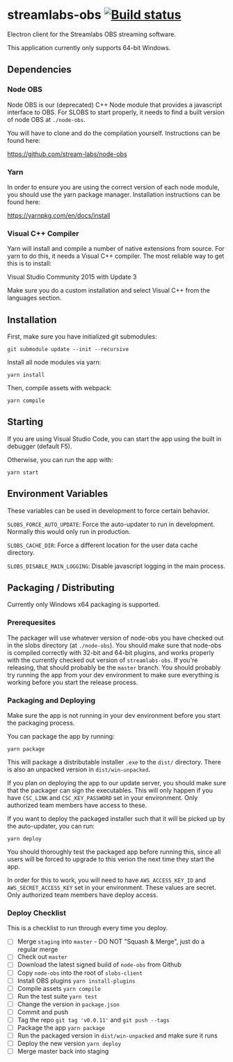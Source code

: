 # streamlabs-obs [![Build status](https://ci.appveyor.com/api/projects/status/xxn8immagev9o1fd?svg=true)](https://ci.appveyor.com/project/Streamlabs/streamlabs-obs)
Electron client for the Streamlabs OBS streaming software.

This application currently only supports 64-bit Windows.

## Dependencies

### Node OBS

Node OBS is our (deprecated) C++ Node module that provides a javascript
interface to OBS.  For SLOBS to start properly, it needs to
find a built version of node OBS at `./node-obs`.

You will have to clone and do the compilation yourself.
Instructions can be found here:

https://github.com/stream-labs/node-obs

### Yarn

In order to ensure you are using the correct version of each
node module, you should use the yarn package manager.
Installation instructions can be found here:

https://yarnpkg.com/en/docs/install

### Visual C++ Compiler

Yarn will install and compile a number of native extensions from
source.  For yarn to do this, it needs a Visual C++ compiler.  The
most reliable way to get this is to install:

Visual Studio Community 2015 with Update 3

Make sure you do a custom installation and select Visual C++ from
the languages section.

## Installation

First, make sure you have initialized git submodules:

```
git submodule update --init --recursive
```

Install all node modules via yarn:

```
yarn install
```

Then, compile assets with webpack:

```
yarn compile
```

## Starting

If you are using Visual Studio Code, you can start the app
using the built in debugger (default F5).

Otherwise, you can run the app with:

```
yarn start
```

## Environment Variables

These variables can be used in development to force certain behavior.

`SLOBS_FORCE_AUTO_UPDATE`: Force the auto-updater to run in development. Normally
this would only run in production.

`SLOBS_CACHE_DIR`: Force a different location for the user data cache directory.

`SLOBS_DISABLE_MAIN_LOGGING`: Disable javascript logging in the main process.

## Packaging / Distributing

Currently only Windows x64 packaging is supported.

### Prerequesites

The packager will use whatever version of node-obs you have
checked out in the slobs directory (at `./node-obs`).  You
should make sure that node-obs is compiled correctly with 32-bit
and 64-bit plugins, and works properly with the currently checked
out version of `streamlabs-obs`.  If you're releasing, that should
probably be the `master` branch.  You should probably try running
the app from your dev environment to make sure everything is
working before you start the release process.

### Packaging and Deploying

Make sure the app is not running in your dev environment
before you start the packaging process.

You can package the app by running:

```
yarn package
```

This will package a distributable installer `.exe` to the `dist/`
directory.  There is also an unpacked version in `dist/win-unpacked`.

If you plan on deploying the app to our update server, you should make
sure that the packager can sign the executables.
This will only happen if you have `CSC_LINK` and `CSC_KEY_PASSWORD`
set in your environment.  Only authorized team members have access to these.

If you want to deploy the packaged installer such that it will be
picked up by the auto-updater, you can run:

```
yarn deploy
```

You should thoroughly test the packaged app before running this, since
all users will be forced to upgrade to this verion the next time they
start the app.

In order for this to work, you will need to have `AWS_ACCESS_KEY_ID`
and `AWS_SECRET_ACCESS_KEY` set in your environment. These values
are secret. Only authorized team members have deploy access.

### Deploy Checklist

This is a checklist to run through every time you deploy.

- [ ] Merge `staging` into `master` - DO NOT "Squash & Merge", just do a regular merge
- [ ] Check out `master`
- [ ] Download the latest signed build of `node-obs` from Github
- [ ] Copy `node-obs` into the root of `slobs-client`
- [ ] Install OBS plugins `yarn install-plugins`
- [ ] Compile assets `yarn compile`
- [ ] Run the test suite `yarn test`
- [ ] Change the version in `package.json`
- [ ] Commit and push
- [ ] Tag the repo `git tag 'v0.0.11'` and `git push --tags`
- [ ] Package the app `yarn package`
- [ ] Run the packaged version in `dist/win-unpacked` and make sure it runs
- [ ] Deploy the new version `yarn deploy`
- [ ] Merge master back into staging
